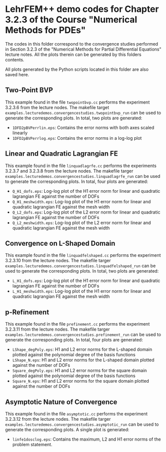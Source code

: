 # LehrFEM++ demo codes for Chapter 3.2.3 of the Course "Numerical Methods for PDEs"

The codes in this folder correspond to the convergence studies performed in Section 3.2.3 of the "Numerical Methods for Partial Differential Equations" lecture notes. All the plots therein can be generated by this folders contents.

All plots generated by the Python scripts located in this folder are also saved here.


## Two-Point BVP

This example found in the file `twopointbvp.cc` performs the experiment 3.2.3.6 from the lecture nodes. The makefile target `examples.lecturedemos.convergencestudies.twopointbvp_run` can be used to generate the corresponding plots. In total, two plots are generated:
- `1DFD2pBVPerrlin.eps`: Contains the error norms with both axes scaled linearly
- `1DFD2pBVPerrlog.eps`: Contains the error norms in a log-log plot


## Linear and Quadratic Lagrangian FE

This example found in the file `linquadlagrfe.cc` performs the experiments 3.2.3.7 and 3.2.3.8 from the lecture nodes. The makefile targer `examples.lecturedemos.convergencestudies.linquadlagrfe_run` can be used to generate the corresponding plots. In total, four plots are generated:
- `Q_H1_dofs.eps`: Log-log plot of the H1 error norm for linear and quadratic lagrangian FE against the number of DOFs
- `Q_H1_meshwidth.eps`: Log-log plot of the H1 error norm for linear and quadratic lagrangian FE against the mesh width
- `Q_L2_dofs.eps`: Log-log plot of the L2 error norm for linear and quadratic lagrangian FE against the number of DOFs
- `Q_L2_meshwidth.eps`: Log-log plot of the L2 error norm for linear and quadratic lagrangian FE against the mesh width


## Convergence on L-Shaped Domain

This example found in the file `linquadfelshaped.cc` performs the experiment 3.2.3.10 from the lecture nodes. The makefile targer `examples.lecturedemos.convergencestudies.linquadfelshaped_run` can be used to generate the corresponding plots. In total, two plots are generated:
- `L_H1_dofs.eps`: Log-log plot of the H1 error norm for linear and quadratic lagrangian FE against the number of DOFs
- `L_H1_meshwidth.eps`: Log-log plot of the H1 error norm for linear and quadratic lagrangian FE against the mesh width


## p-Refinement

This example found in the file `prefinement.cc` performs the experiment 3.2.3.11 from the lecture nodes. The makefile targer `examples.lecturedemos.convergencestudies.prefinement_run` can be used to generate the corresponding plots. In total, four plots are generated:
- `LShape_degPoly.eps`: H1 and L2 error norms for the L-shaped domain plotted against the polynomial degree of the basis functions
- `LShape_N.eps`: H1 and L2 error norms for the L-shaped domain plotted against the number of DOFs
- `Square_degPoly.eps`: H1 and L2 error norms for the square domain plotted against the polynomial degree of the basis functions
- `Square_N.eps`: H1 and L2 error norms for the square domain plotted against the number of DOFs


## Asymptotic Nature of Convergence

This example found in the file `asymptotic.cc` performs the experiment 3.2.3.12 from the lecture nodes. The makefile targer `examples.lecturedemos.convergencestudies.asymptotic_run` can be used to generate the corresponding plots. A single plot is generated:
- `linfe1dosclog.eps`: Contains the maximum, L2 and H1 error norms of the problem statement.
